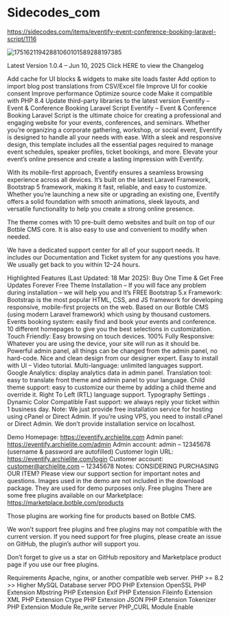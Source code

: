# Sidecodes_com


https://sidecodes.com/items/eventify-event-conference-booking-laravel-script/1116 

![17516211942881060101589288197385](https://github.com/user-attachments/assets/ef3df6ce-d7fc-4006-ab54-06e11fc2465c) 


Latest Version 1.0.4 – Jun 10, 2025 Click HERE to view the Changelog

Add cache for UI blocks & widgets to make site loads faster
Add option to import blog post translations from CSV/Excel file
Improve UI for cookie consent
Improve performance
Optimize source code
Make it compatible with PHP 8.4
Update third-party libraries to the latest version
Eventify – Event & Conference Booking Laravel Script
Eventify – Event & Conference Booking Laravel Script is the ultimate choice for creating a professional and engaging website for your events, conferences, and seminars. Whether you’re organizing a corporate gathering, workshop, or social event, Eventify is designed to handle all your needs with ease. With a sleek and responsive design, this template includes all the essential pages required to manage event schedules, speaker profiles, ticket bookings, and more. Elevate your event’s online presence and create a lasting impression with Eventify.

With its mobile-first approach, Eventify ensures a seamless browsing experience across all devices. It’s built on the latest Laravel Framework, Bootstrap 5 framework, making it fast, reliable, and easy to customize. Whether you’re launching a new site or upgrading an existing one, Eventify offers a solid foundation with smooth animations, sleek layouts, and versatile functionality to help you create a strong online presence.

The theme comes with 10 pre-built demo websites and built on top of our Botble CMS core. It is also easy to use and convenient to modify when needed.

We have a dedicated support center for all of your support needs. It includes our Documentation and Ticket system for any questions you have. We usually get back to you within 12–24 hours.

Highlighted Features (Last Updated: 18 Mar 2025):
Buy One Time & Get Free Updates Forever 
Free Theme Installation – If you will face any problem during installation – we will help you and It’s FREE
Bootstrap 5.x Framework: Bootstrap is the most popular HTML, CSS, and JS framework for developing responsive, mobile-first projects on the web.
Based on our Botble CMS (using modern Laravel framework) which using by thousand customers.
Events booking system: easily find and book your events and conference.
10 different homepages to give you the best selections in customization.
Touch Friendly: Easy browsing on touch devices.
100% Fully Responsive: Whatever you are using the device, your site will run as it should be.
Powerful admin panel, all things can be changed from the admin panel, no hard-code.
Nice and clean design from our designer expert.
Easy to install with UI – Video tutorial.
Multi-language: unlimited languages support.
Google Analytics: display analytics data in admin panel.
Translation tool: easy to translate front theme and admin panel to your language.
Child theme support: easy to customize our theme by adding a child theme and override it.
Right To Left (RTL) language support.
Typography Settings .
Dynamic Color Compatible
Fast support: we always reply your ticket within 1 business day.
Note: We just provide free installation service for hosting using cPanel or Direct Admin. If you’re using VPS, you need to install cPanel or Direct Admin. We don’t provide installation service on localhost.

Demo
Homepage: https://eventify.archielite.com
Admin panel: https://eventify.archielite.com/admin
Admin account: admin – 12345678 (username & password are autofilled)
Customer login URL: https://eventify.archielite.com/login
Customer account: customer@archielite.com – 12345678
Notes:
CONSIDERING PURCHASING OUR ITEM? Please view our support section for important notes and questions.
Images used in the demo are not included in the download package. They are used for demo purposes only.
Free plugins
There are some free plugins available on our Marketplace: https://marketplace.botble.com/products

Those plugins are working fine for products based on Botble CMS.

We won’t support free plugins and free plugins may not compatible with the current version. If you need support for free plugins, please create an issue on GitHub, the plugin’s author will support you.

Don’t forget to give us a star on GitHub repository and Marketplace product page if you use our free plugins.

Requirements
Apache, nginx, or another compatible web server.
PHP >= 8.2 >> Higher
MySQL Database server
PDO PHP Extension
OpenSSL PHP Extension
Mbstring PHP Extension
Exif PHP Extension
Fileinfo Extension
XML PHP Extension
Ctype PHP Extension
JSON PHP Extension
Tokenizer PHP Extension
Module Re_write server
PHP_CURL Module Enable
